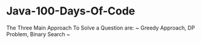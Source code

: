 # Java-100-Days-Of-Code

The Three Main Approach To Solve a Question are:
~ Greedy Approach, DP Problem, Binary Search ~